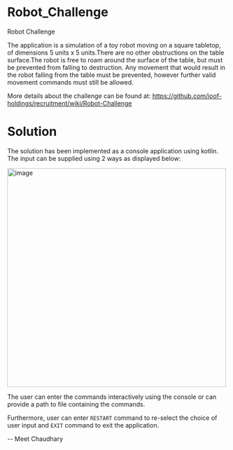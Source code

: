 # Robot_Challenge
Robot Challenge

The application is a simulation of a toy robot moving on a square tabletop, of dimensions 5 units x 5 units.There are no other obstructions on the table surface.The robot is free to roam around the surface of the table, but must be prevented from falling to destruction. Any movement that would result in the robot falling from the table must be prevented, however further valid movement commands must still be allowed.

More details about the challenge can be found at: https://github.com/ioof-holdings/recruitment/wiki/Robot-Challenge

# Solution

The solution has been implemented as a console application using kotlin. The input can be supplied using 2 ways as displayed below:

<img width="500" alt="image" src="https://user-images.githubusercontent.com/57822097/215374704-f977e2ae-faa8-42fa-9072-ae34803b066f.png">

The user can enter the commands interactively using the console or can provide a path to file containing the commands.

Furthermore, user can enter `RESTART` command to re-select the choice of user input and `EXIT` command to exit the application.


-- Meet Chaudhary

